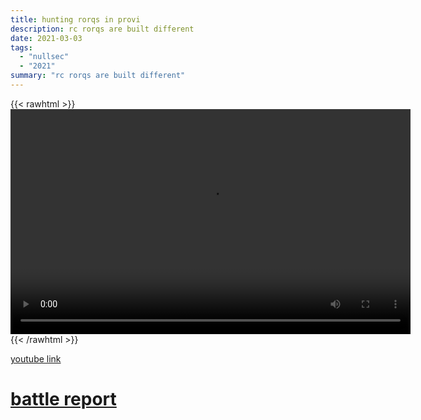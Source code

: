 ```yaml
---
title: hunting rorqs in provi
description: rc rorqs are built different
date: 2021-03-03
tags:
  - "nullsec"
  - "2021"
summary: "rc rorqs are built different"
---
```


{{< rawhtml >}}<video width="640" height="360" controls>
<source src="https://crowdfile.net/snuffed/aivonen.mp4" type="video/mp4">
Your browser does not support the video tag.</video>{{< /rawhtml >}}

[youtube link](https://www.youtube.com/watch?v=Xp4bJTr-Bsw)

# [battle report](https://br.evetools.org/related/30003750/202103031600)
